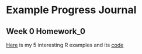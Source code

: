 # Example Progress Journal 
## Week 0 Homework_0 
[Here](files/example_homework_0.html) is my 5 interesting R examples and its [code](files/example_homework_0.Rmd)
